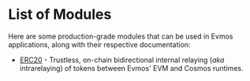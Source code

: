 <!--
order: 0
-->

# List of Modules

Here are some production-grade modules that can be used in Evmos applications, along with their respective documentation:

- [ERC20](erc20/spec/README.md) - Trustless, on-chain bidirectional internal relaying (*aka* intrarelaying) of tokens between Evmos' EVM and Cosmos runtimes.